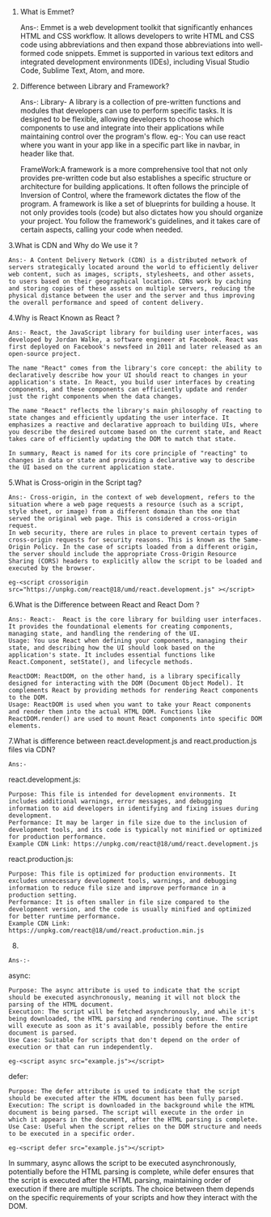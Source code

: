 1. What is Emmet?

    Ans-: Emmet is a web development toolkit that significantly enhances HTML and CSS workflow. It allows developers to write HTML and CSS code using abbreviations and then expand those abbreviations into well-formed code snippets. Emmet is supported in various text editors and integrated development environments (IDEs), including Visual Studio Code, Sublime Text, Atom, and more.

2. Difference between Library and Framework?

    Ans-: Library- A library is a collection of pre-written functions and modules that developers can use to perform specific tasks. It is designed to be flexible, allowing developers to choose which components to use and integrate into their applications while maintaining control over the program's flow. 
    eg-: You can use react where you want in your app like in a specific part like in navbar, in header like that.

    FrameWork:A framework is a more comprehensive tool that not only provides pre-written code but also establishes a specific structure or architecture for building applications. It often follows the principle of Inversion of Control, where the framework dictates the flow of the program.
    A framework is like a set of blueprints for building a house. It not only provides tools (code) but also dictates how you should organize your project. You follow the framework's guidelines, and it takes care of certain aspects, calling your code when needed.     

3.What is CDN and Why do We use it ?

    Ans:- A Content Delivery Network (CDN) is a distributed network of servers strategically located around the world to efficiently deliver web content, such as images, scripts, stylesheets, and other assets, to users based on their geographical location. CDNs work by caching and storing copies of these assets on multiple servers, reducing the physical distance between the user and the server and thus improving the overall performance and speed of content delivery.

4.Why is React Known as React ?

    Ans:- React, the JavaScript library for building user interfaces, was developed by Jordan Walke, a software engineer at Facebook. React was first deployed on Facebook's newsfeed in 2011 and later released as an open-source project.

    The name "React" comes from the library's core concept: the ability to declaratively describe how your UI should react to changes in your application's state. In React, you build user interfaces by creating components, and these components can efficiently update and render just the right components when the data changes.

    The name "React" reflects the library's main philosophy of reacting to state changes and efficiently updating the user interface. It emphasizes a reactive and declarative approach to building UIs, where you describe the desired outcome based on the current state, and React takes care of efficiently updating the DOM to match that state.

    In summary, React is named for its core principle of "reacting" to changes in data or state and providing a declarative way to describe the UI based on the current application state.

5.What is Cross-origin in the Script tag?

    Ans:- Cross-origin, in the context of web development, refers to the situation where a web page requests a resource (such as a script, style sheet, or image) from a different domain than the one that served the original web page. This is considered a cross-origin request.
    In web security, there are rules in place to prevent certain types of cross-origin requests for security reasons. This is known as the Same-Origin Policy. In the case of scripts loaded from a different origin, the server should include the appropriate Cross-Origin Resource Sharing (CORS) headers to explicitly allow the script to be loaded and executed by the browser.

    eg-<script crossorigin src="https://unpkg.com/react@18/umd/react.development.js" ></script>

6.What is the Difference between React and React Dom ?

    Ans:- React:-  React is the core library for building user interfaces. It provides the foundational elements for creating components, managing state, and handling the rendering of the UI.
    Usage: You use React when defining your components, managing their state, and describing how the UI should look based on the application's state. It includes essential functions like React.Component, setState(), and lifecycle methods.

    ReactDOM: ReactDOM, on the other hand, is a library specifically designed for interacting with the DOM (Document Object Model). It complements React by providing methods for rendering React components to the DOM.
    Usage: ReactDOM is used when you want to take your React components and render them into the actual HTML DOM. Functions like ReactDOM.render() are used to mount React components into specific DOM elements.

7.What is difference between react.development.js and react.production.js files via CDN?

    Ans:-
react.development.js:

    Purpose: This file is intended for development environments. It includes additional warnings, error messages, and debugging information to aid developers in identifying and fixing issues during development.
    Performance: It may be larger in file size due to the inclusion of development tools, and its code is typically not minified or optimized for production performance.
    Example CDN Link: https://unpkg.com/react@18/umd/react.development.js

react.production.js:

    Purpose: This file is optimized for production environments. It excludes unnecessary development tools, warnings, and debugging information to reduce file size and improve performance in a production setting.
    Performance: It is often smaller in file size compared to the development version, and the code is usually minified and optimized for better runtime performance.
    Example CDN Link: https://unpkg.com/react@18/umd/react.production.min.js

8.

    Ans-:-
async:

    Purpose: The async attribute is used to indicate that the script should be executed asynchronously, meaning it will not block the parsing of the HTML document.
    Execution: The script will be fetched asynchronously, and while it's being downloaded, the HTML parsing and rendering continue. The script will execute as soon as it's available, possibly before the entire document is parsed.
    Use Case: Suitable for scripts that don't depend on the order of execution or that can run independently.

    eg-<script async src="example.js"></script>

defer:

    Purpose: The defer attribute is used to indicate that the script should be executed after the HTML document has been fully parsed.
    Execution: The script is downloaded in the background while the HTML document is being parsed. The script will execute in the order in which it appears in the document, after the HTML parsing is complete.
    Use Case: Useful when the script relies on the DOM structure and needs to be executed in a specific order.

    eg-<script defer src="example.js"></script>

In summary, async allows the script to be executed asynchronously, potentially before the HTML parsing is complete, while defer ensures that the script is executed after the HTML parsing, maintaining order of execution if there are multiple scripts. The choice between them depends on the specific requirements of your scripts and how they interact with the DOM.